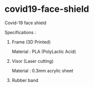 # covid19-face-shield
Covid-19 face shield

Specifications :
1. Frame (3D Printed)
   
   Material : PLA (PolyLactic Acid)

2. Visor (Laser cutting)
   
   Material : 0.3mm acrylic sheet

3. Rubber band

